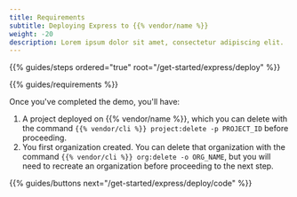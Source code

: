 ```yaml
---
title: Requirements
subtitle: Deploying Express to {{% vendor/name %}}
weight: -20
description: Lorem ipsum dolor sit amet, consectetur adipiscing elit. 
---
```


{{% guides/steps ordered="true" root="/get-started/express/deploy" %}}

{{% guides/requirements %}}

Once you've completed the demo, you'll have:

1. A project deployed on {{% vendor/name %}}, which you can delete with the command `{{% vendor/cli %}} project:delete -p PROJECT_ID` before proceeding.
1. You first organization created. You can delete that organization with the command `{{% vendor/cli %}} org:delete -o ORG_NAME`, but you will need to recreate an organization before proceeding to the next step.



{{% guides/buttons next="/get-started/express/deploy/code" %}}
